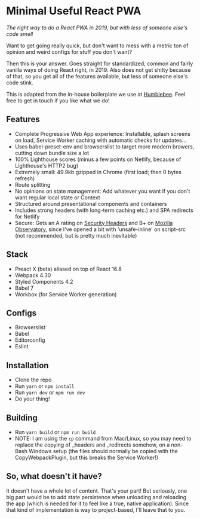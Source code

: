# Minimal Useful React PWA

_The right way to do a React PWA in 2019, but with less of someone else's code smell_

Want to get going really quick, but don't want to mess with a metric ton of opinion and weird configs for stuff you don't want?

Then this is your answer. Goes straight for standardized, common and fairly vanilla ways of doing React right, in 2019. Also does not get shitty because of that, so you get all of the features available, but less of someone else's code stink.

This is adapted from the in-house boilerplate we use at [Humblebee](https://www.humblebee.se). Feel free to get in touch if you like what we do!

## Features

- Complete Progressive Web App experience: Installable, splash screens on load, Service Worker caching with automatic checks for updates...
- Uses babel-preset-env and browserslist to target more modern browers, cutting down bundle size a lot
- 100% Lighthouse scores (minus a few points on Netlify, because of Lighthouse's HTTP2 bug)
- Extremely small: 49.9kb gzipped in Chrome (first load; then 0 bytes refresh)
- Route splitting
- No opinions on state management: Add whatever you want if you don't want regular local state or Context
- Structured around presentational components and containers
- Includes strong headers (with long-term caching etc.) and SPA redirects for Netlify
- Secure: Gets an A rating on [Security Headers](https://securityheaders.com/) and B+ on [Mozilla Observatory](https://observatory.mozilla.org/), since I've opened a bit with 'unsafe-inline' on script-src (not recommended, but is pretty much inevitable)

## Stack

- Preact X (beta) aliased on top of React 16.8
- Webpack 4.30
- Styled Components 4.2
- Babel 7
- Workbox (for Service Worker generation)

## Configs

- Browserslist
- Babel
- Editorconfig
- Eslint

## Installation

- Clone the repo
- Run `yarn` or `npm install`
- Run `yarn dev` or `npm run dev`
- Do your thing!

## Building

- Run `yarn build` or `npm run build`
- NOTE: I am using the `cp` command from Mac/Linux, so you may need to replace the copying of \_headers and \_redirects somehow, on a non-Bash Windows setup (the files should normally be copied with the CopyWebpackPlugin, but this breaks the Service Worker!)

## So, what doesn't it have?

It doesn't have a whole lot of content. That's your part! But seriously, one big part would be to add state persistence when unloading and reloading the app (which is needed for it to feel like a true, native application). Since that kind of implementation is way to project-based, I'll leave that to you.
